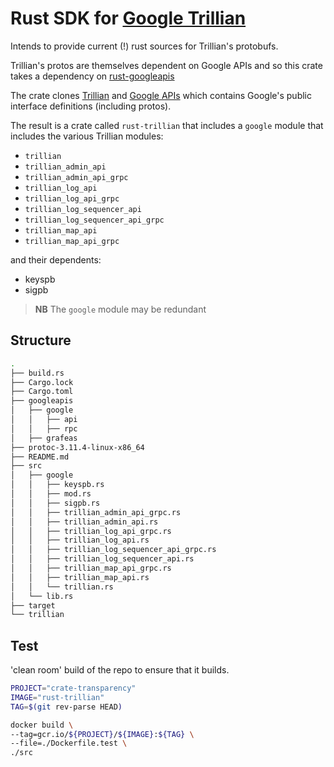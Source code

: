 # Rust SDK for [Google Trillian](github.com/google/trillian)

Intends to provide current (!) rust sources for Trillian's protobufs.

Trillian's protos are themselves dependent on Google APIs and so this crate takes a dependency on [rust-googleapis](ttps://github.com/DazWilkin/rust-googleapis.git)

The crate clones [Trillian](https://github.com/google/trillian) and [Google APIs](https://github.com/googleapis/googleapis.git) which contains Google's public interface definitions (including protos).

The result is a crate called `rust-trillian` that includes a `google` module that includes the various Trillian modules:

+ `trillian`
+ `trillian_admin_api`
+ `trillian_admin_api_grpc`
+ `trillian_log_api`
+ `trillian_log_api_grpc`
+ `trillian_log_sequencer_api`
+ `trillian_log_sequencer_api_grpc`
+ `trillian_map_api`
+ `trillian_map_api_grpc`

and their dependents:

+ keyspb
+ sigpb

> **NB** The `google` module may be redundant

## Structure

```bash
.
├── build.rs
├── Cargo.lock
├── Cargo.toml
├── googleapis
│   ├── google
│   │   ├── api
│   │   ├── rpc
│   ├── grafeas
├── protoc-3.11.4-linux-x86_64
├── README.md
├── src
│   ├── google
│   │   ├── keyspb.rs
│   │   ├── mod.rs
│   │   ├── sigpb.rs
│   │   ├── trillian_admin_api_grpc.rs
│   │   ├── trillian_admin_api.rs
│   │   ├── trillian_log_api_grpc.rs
│   │   ├── trillian_log_api.rs
│   │   ├── trillian_log_sequencer_api_grpc.rs
│   │   ├── trillian_log_sequencer_api.rs
│   │   ├── trillian_map_api_grpc.rs
│   │   ├── trillian_map_api.rs
│   │   └── trillian.rs
│   └── lib.rs
├── target
└── trillian
```

## Test

'clean room' build of the repo to ensure that it builds.

```bash
PROJECT="crate-transparency"
IMAGE="rust-trillian"
TAG=$(git rev-parse HEAD)

docker build \
--tag=gcr.io/${PROJECT}/${IMAGE}:${TAG} \
--file=./Dockerfile.test \
./src
```
